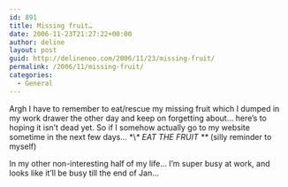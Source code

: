 ```yaml
---
id: 891
title: Missing fruit…
date: 2006-11-23T21:27:22+00:00
author: deline
layout: post
guid: http://delineneo.com/2006/11/23/missing-fruit/
permalink: /2006/11/missing-fruit/
categories:
  - General
---
```

Argh I have to remember to eat/rescue my missing fruit which I dumped in my work drawer the other day and keep on forgetting about&#8230; here&#8217;s to hoping it isn&#8217;t dead yet. So if I somehow actually go to my website sometime in the next few days&#8230; \*\\*\* EAT THE FRUIT \*\** (silly reminder to myself)

In my other non-interesting half of my life&#8230; I&#8217;m super busy at work, and looks like it&#8217;ll be busy till the end of Jan&#8230;
